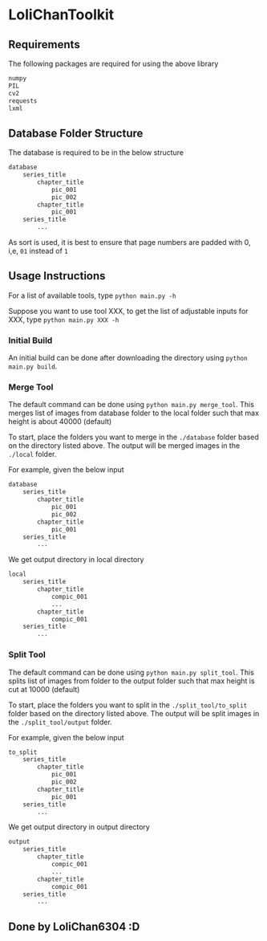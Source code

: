 # LoliChanToolkit

## Requirements

The following packages are required for using the above library

```python
numpy
PIL
cv2
requests
lxml
```

## Database Folder Structure

The database is required to be in the below structure

```python
database
    series_title
        chapter_title
            pic_001
            pic_002
        chapter_title
            pic_001
    series_title
        ...
```

As sort is used, it is best to ensure that page numbers are padded with 0, i,e, `01` instead of `1`

## Usage Instructions

For a list of available tools, type `python main.py -h`

Suppose you want to use tool XXX, to get the list of adjustable inputs for XXX, type `python main.py XXX -h`

### Initial Build

An initial build can be done after downloading the directory using `python main.py build`.

### Merge Tool

The default command can be done using `python main.py merge_tool`. This merges list of images from database folder to the local folder such that max height is about 40000 (default)

To start, place the folders you want to merge in the `./database` folder based on the directory listed above. The output will be merged images in the `./local` folder.

For example, given the below input

```python
database
    series_title
        chapter_title
            pic_001
            pic_002
        chapter_title
            pic_001
    series_title
        ...
```

We get output directory in local directory

```python
local
    series_title
        chapter_title
            compic_001
            ...
        chapter_title
            compic_001
    series_title
        ...
```

### Split Tool

The default command can be done using `python main.py split_tool`. This splits list of images from folder to the output folder such that max height is cut at 10000 (default)

To start, place the folders you want to split in the `./split_tool/to_split` folder based on the directory listed above. The output will be split images in the `./split_tool/output` folder.

For example, given the below input

```python
to_split
    series_title
        chapter_title
            pic_001
            pic_002
        chapter_title
            pic_001
    series_title
        ...
```

We get output directory in output directory

```python
output
    series_title
        chapter_title
            compic_001
            ...
        chapter_title
            compic_001
    series_title
        ...
```


## Done by LoliChan6304 :D